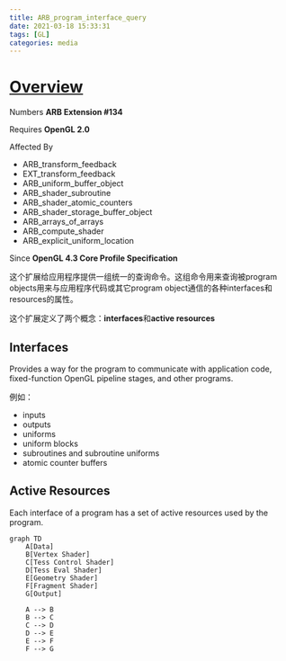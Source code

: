 ```yaml
---
title: ARB_program_interface_query
date: 2021-03-18 15:33:31
tags: [GL]
categories: media
---
```


# [Overview](https://www.khronos.org/registry/OpenGL/extensions/ARB/ARB_program_interface_query.txt)

Numbers **ARB Extension #134**

Requires **OpenGL 2.0**

<!--more-->

Affected By
- ARB_transform_feedback
- EXT_transform_feedback
- ARB_uniform_buffer_object
- ARB_shader_subroutine
- ARB_shader_atomic_counters
- ARB_shader_storage_buffer_object
- ARB_arrays_of_arrays
- ARB_compute_shader
- ARB_explicit_uniform_location

Since **OpenGL 4.3 Core Profile Specification**

这个扩展给应用程序提供一组统一的查询命令。这组命令用来查询被program objects用来与应用程序代码或其它program object通信的各种interfaces和resources的属性。

这个扩展定义了两个概念：**interfaces**和**active resources**

## Interfaces

Provides a way for the program to communicate with application code, fixed-function OpenGL pipeline stages, and other programs.

例如：
- inputs
- outputs
- uniforms
- uniform blocks
- subroutines and subroutine uniforms
- atomic counter buffers

## Active Resources

Each interface of a program has a set of active resources used by the program.

```mermaid
graph TD
    A[Data]
    B[Vertex Shader]
    C[Tess Control Shader]
    D[Tess Eval Shader]
    E[Geometry Shader]
    F[Fragment Shader]
    G[Output]

    A --> B
    B --> C
    C --> D
    D --> E
    E --> F
    F --> G
```
